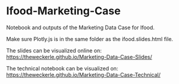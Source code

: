# Ifood-Marketing-Case
Notebook and outputs of the Marketing Data Case for Ifood.

Make sure Plotly.js is in the same folder as the ifood.slides.html file.

The slides can be visualized online on: https://theweckerle.github.io/Marketing-Data-Case-Slides/

The technical notebook can be visualized on: https://theweckerle.github.io/Marketing-Data-Case-Technical/

